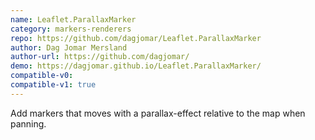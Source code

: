 ```yaml
---
name: Leaflet.ParallaxMarker
category: markers-renderers
repo: https://github.com/dagjomar/Leaflet.ParallaxMarker
author: Dag Jomar Mersland
author-url: https://github.com/dagjomar/
demo: https://dagjomar.github.io/Leaflet.ParallaxMarker/
compatible-v0:
compatible-v1: true
---
```


Add markers that moves with a parallax-effect relative to the map when panning.
